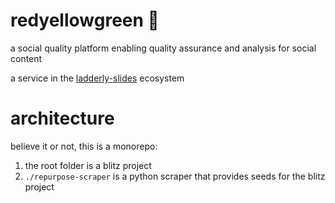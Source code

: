 # redyellowgreen 🚦
a social quality platform enabling quality assurance and analysis for social content

a service in the [ladderly-slides](https://github.com/Vandivier/ladderly-slides) ecosystem

# architecture

believe it or not, this is a monorepo:
1. the root folder is a blitz project
2. `./repurpose-scraper` is a python scraper that provides seeds for the blitz project
